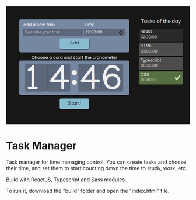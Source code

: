 ![Meetups](https://github.com/arturguimaraes/task-manager/blob/master/src/assets/img/task-manager.PNG?raw=true)

# Task Manager

<p>Task manager for time managing control. You can create tasks and choose their time, and set them to start counting down the time to study, work, etc.</p>
<p>Build with ReactJS, Typescript and Sass modules.</p>
<p>To run it, download the "build" folder and open the "index.html" file.</p>